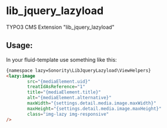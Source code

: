 # lib_jquery_lazyload
TYPO3 CMS Extension "lib_jquery_lazyload"

## Usage:
In your fluid-template use something like this:
```html
{namespace lazy=Sonority\LibJqueryLazyload\ViewHelpers}
<lazy:image
		src="{mediaElement.uid}"
		treatIdAsReference="1"
		title="{mediaElement.title}"
		alt="{mediaElement.alternative}"
		maxWidth="{settings.detail.media.image.maxWidth}"
		maxHeight="{settings.detail.media.image.maxHeight}"
		class="img-lazy img-responsive"
/>
```
